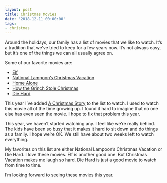 ```yaml
---
layout: post
title: Christmas Movies
date: '2018-12-11 00:00:00'
tags:
- christmas
---
```


Around the holidays, our family has a list of movies that we like to watch. It’s a tradition that we’ve tried to keep for a few years now. It’s not always easy, but it’s one of the things we can all usually agree on.

Some of our favorite movies are:

- [Elf](https://itunes.apple.com/us/movie/elf-2003/id287917512)
- [National Lampoon’s Christmas Vacation](https://itunes.apple.com/us/movie/national-lampoons-christmas-vacation/id296929739)
- [Home Alone](https://itunes.apple.com/us/movie/home-alone/id344796733)
- [How the Grinch Stole Christmas](https://itunes.apple.com/us/movie/how-the-grinch-stole-christmas-the-ultimate-edition/id1428414879)
- [Die Hard](https://itunes.apple.com/us/movie/die-hard/id270711082)

This year I’ve added [A Christmas Story](https://itunes.apple.com/us/movie/a-christmas-story/id297444171) to the list to watch. I used to watch this movie all of the time growing up. I found it hard to imagine that no one else has even seen the movie. I hope to fix that problem this year.

This year, we haven’t started watching any. I feel like we’re really behind. The kids have been so busy that it makes it hard to sit down and do things as a family. I hope we’re OK. We still have about two weeks left to watch everything.

My favorites on this list are either National Lampoon’s Christmas Vacation or Die Hard. I love these movies. Elf is another good one. But Christmas Vacation makes me laugh so hard. Die Hard is just a good movie to watch from time to time.

I’m looking forward to seeing these movies this year.

